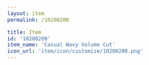 ```yaml
---
layout: item
permalink: /10200200

title: Item
id: '10200200'
item_name: 'Casual Wavy Volume Cut'
icon_url: 'item/icon/customize/10200200.png'
---
```


